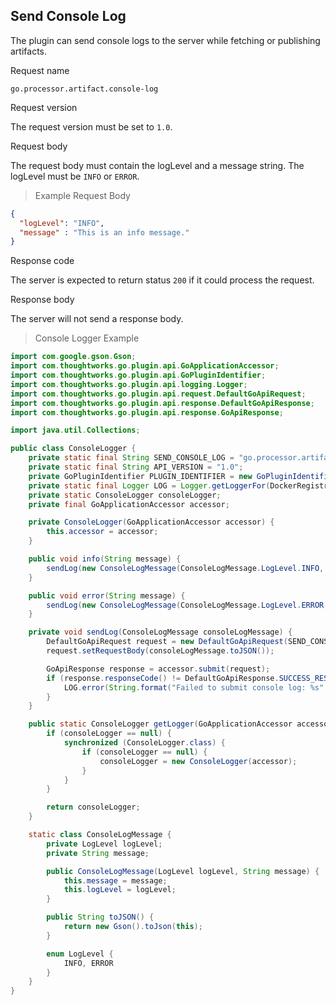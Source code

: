 ## Send Console Log

The plugin can send console logs to the server while fetching or publishing artifacts.

<p class='request-name-heading'>Request name</p>

`go.processor.artifact.console-log`

<p class='request-body-heading'>Request version</p>

The request version must be set to `1.0`.

<p class='request-name-heading'>Request body</p>

The request body must contain the logLevel and a message string. The logLevel must be `INFO` or `ERROR`.

> Example Request Body

```json
{
  "logLevel": "INFO",
  "message" : "This is an info message."
}
```

<p class='request-name-heading'>Response code</p>

The server is expected to return status `200` if it could process the request.

<p class='request-name-heading'>Response body</p>

The server will not send a response body.

> Console Logger Example

```java
import com.google.gson.Gson;
import com.thoughtworks.go.plugin.api.GoApplicationAccessor;
import com.thoughtworks.go.plugin.api.GoPluginIdentifier;
import com.thoughtworks.go.plugin.api.logging.Logger;
import com.thoughtworks.go.plugin.api.request.DefaultGoApiRequest;
import com.thoughtworks.go.plugin.api.response.DefaultGoApiResponse;
import com.thoughtworks.go.plugin.api.response.GoApiResponse;

import java.util.Collections;

public class ConsoleLogger {
    private static final String SEND_CONSOLE_LOG = "go.processor.artifact.console-log";
    private static final String API_VERSION = "1.0";
    private GoPluginIdentifier PLUGIN_IDENTIFIER = new GoPluginIdentifier("artifact", Collections.singletonList(API_VERSION));
    private static final Logger LOG = Logger.getLoggerFor(DockerRegistryArtifactPlugin.class);
    private static ConsoleLogger consoleLogger;
    private final GoApplicationAccessor accessor;

    private ConsoleLogger(GoApplicationAccessor accessor) {
        this.accessor = accessor;
    }

    public void info(String message) {
        sendLog(new ConsoleLogMessage(ConsoleLogMessage.LogLevel.INFO, message));
    }

    public void error(String message) {
        sendLog(new ConsoleLogMessage(ConsoleLogMessage.LogLevel.ERROR, message));
    }

    private void sendLog(ConsoleLogMessage consoleLogMessage) {
        DefaultGoApiRequest request = new DefaultGoApiRequest(SEND_CONSOLE_LOG, API_VERSION, PLUGIN_IDENTIFIER);
        request.setRequestBody(consoleLogMessage.toJSON());

        GoApiResponse response = accessor.submit(request);
        if (response.responseCode() != DefaultGoApiResponse.SUCCESS_RESPONSE_CODE) {
            LOG.error(String.format("Failed to submit console log: %s", response.responseBody()));
        }
    }

    public static ConsoleLogger getLogger(GoApplicationAccessor accessor) {
        if (consoleLogger == null) {
            synchronized (ConsoleLogger.class) {
                if (consoleLogger == null) {
                    consoleLogger = new ConsoleLogger(accessor);
                }
            }
        }

        return consoleLogger;
    }

    static class ConsoleLogMessage {
        private LogLevel logLevel;
        private String message;

        public ConsoleLogMessage(LogLevel logLevel, String message) {
            this.message = message;
            this.logLevel = logLevel;
        }

        public String toJSON() {
            return new Gson().toJson(this);
        }

        enum LogLevel {
            INFO, ERROR
        }
    }
}
```
